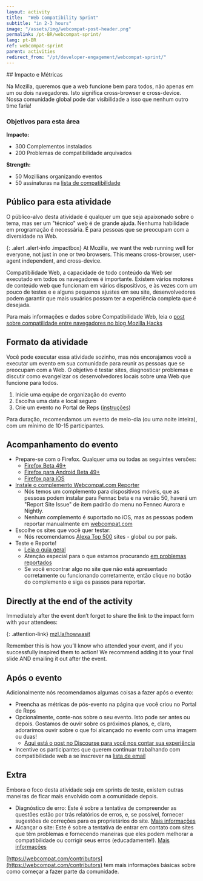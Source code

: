 ```yaml
---
layout: activity
title:  "Web Compatibility Sprint"
subtitle: "in 2-3 hours"
image: "/assets/img/webcompat-post-header.png"
permalink: /pt-BR/webcompat-sprint/
lang: pt-BR
ref: webcompat-sprint
parent: activities
redirect_from: "/pt/developer-engagement/webcompat-sprint/"
---
```


<div class="col-md-3 hidden-xs pull-right" markdown="1">
## Impacto e Métricas

Na Mozilla, queremos que a web funcione bem para todos, não apenas em um ou dois navegadores. Isto significa cross-browser e cross-device. Nossa comunidade global pode dar visibilidade a isso que nenhum outro time faria!

### Objetivos para esta área

__Impacto:__

* 300 Complementos instalados
* 200 Problemas de compatibilidade arquivados

__Strength:__

* 50 Mozillians organizando eventos
* 50 assinaturas na [lista de compatibilidade](https://www.mozilla.org/en-US/about/forums/#compatibility)

## Público para esta atividade

O público-alvo desta atividade é qualquer um que seja apaixonado sobre o tema, mas ser um "técnico" web é de grande ajuda. Nenhuma habilidade em programação é necessária. É para pessoas que se preocupam com a diversidade na Web.
</div>

<div class="col-md-9" markdown="1">

{: .alert .alert-info .impactbox}
<span class="glyphicon glyphicon-ok-circle" aria-hidden="true"></span>
At Mozilla, we want the web running well for everyone, not just in one or two browsers. This means cross-browser, user-agent independent, and cross-device.

Compatibilidade Web, a capacidade de todo conteúdo da Web ser executado em todos os navegadores é importante. Existem vários motores de conteúdo web que funcionam em vários dispositivos, e às vezes com um pouco de testes e e alguns pequenos ajustes em seu site, desenvolvedores podem garantir que mais usuários possam ter a experiência completa que é desejada.

Para mais informações e dados sobre Compatibilidade Web, leia o [post sobre compatilidade entre navegadores no blog Mozilla Hacks](https://hacks.mozilla.org/2016/07/make-the-web-work-for-everyone/)

## Formato da atividade

Você pode executar essa atividade sozinho, mas nós encorajamos você a executar um evento em sua comunidade para reunir as pessoas que se preocupam com a Web. O objetivo é testar sites, diagnosticar problemas e discutir como evangelizar os desenvolvedores locais sobre uma Web que funcione para todos.

1. Inicie uma equipe de organização do evento
2. Escolha uma data e local seguro
3. Crie um evento no Portal de Reps ([instruções](https://wiki.mozilla.org/ReMo/SOPs/Event_hosting))

Para duração, recomendamos um evento de meio-dia (ou uma noite inteira), com um mínimo de 10-15 participantes.

## Acompanhamento do evento

* Prepare-se com o Firefox. Qualquer uma ou todas as seguintes versões:
    * [Firefox Beta 49+](https://www.mozilla.org//firefox/channel/)
    * [Firefox para Android Beta 49+](https://www.mozilla.org//firefox/channel/)
    * [Firefox para iOS](https://www.mozilla.org/firefox/ios/)
* [Instale o complemento Webcompat.com Reporter](https://addons.mozilla.org/addon/webcompatcom-reporter?src=external-activatewebcompat1)
    * Nós temos um complemento para dispositivos móveis, que as pessoas podem instalar para Fennac beta e na versão 50, haverá um "Report Site Issue" de item padrão do menu no Fennec Aurora e Nightly.
    * Nenhum complemento é suportado no iOS, mas as pessoas podem reportar manualmente em [webcompat.com](https://webcompat.com)
* Escolhe os sites que você quer testar:
    * Nós recomendamos [Alexa Top 500](http://www.alexa.com/topsites) sites - global ou por país.
* Teste e Reporte!
    * [Leia o guia geral](https://wiki.mozilla.org/Compatibility/Guide)
    * Atenção especial para o que estamos procurando [em problemas reportados](https://wiki.mozilla.org/Compatibility/Guide#Reporting_a_Web_compatibility_issue)
    * Se você encontrar algo no site que não está apresentado corretamente ou funcionando corretamente, então clique no botão do complemento e siga os passos para reportar.

## Directly at the end of the activity
Immediately after the event don’t forget to share the link to the impact form with your attendees:

{: .attention-link}
[mzl.la/howwasit](http://mzl.la/howwasit)

Remember this is how you’ll know who attended your event, and if you successfully inspired them to action! We recommend adding it to your final slide AND emailing it out after the event.

## Após o evento

Adicionalmente nós recomendamos algumas coisas a fazer após o evento:

* Preencha as métricas de pós-evento na página que você criou no Portal de Reps
* Opcionalmente, conte-nos sobre o seu evento. Isto pode ser antes ou depois. Gostamos de ouvir sobre os próximos planos, e, claro, adorarímos ouvir sobre o que foi alcançado no evento com uma imagem ou duas!
    * [Aqui está o post no Discourse para você nos contar sua experiência](https://discourse.mozilla-community.org/t/activate-mozilla-web-compatibility-sprint/10074/1)
* Incentive os participantes que querem continuar trabalhando com compatibilidade web a se inscrever na [lista de email](https://www.mozilla.org/en-US/about/forums/#compatibility)

## Extra
Embora o foco desta atividade seja em sprints de teste, existem outras maneiras de ficar mais envolvido com a comunidade depois.

* Diagnóstico de erro: Este é sobre a tentativa de compreender as questões estão por trás relatórios de erros, e, se possível, fornecer sugestões de correções para os proprietários do site. [Mais informações](https://github.com/mozilla/participation-org/issues/237#issuecomment-163632626)
* Alcançar o site: Este é sobre a tentativa de entrar em contato com sites que têm problemas e fornecendo maneiras que eles podem melhorar a compatibilidade ou corrigir seus erros (educadamente!). [Mais informações](https://github.com/mozilla/participation-org/issues/237#issuecomment-163632354)

[https://webcompat.com/contributors](https://webcompat.com/contributors) tem mais informações básicas sobre como começar a fazer parte da comunidade.
</div>
